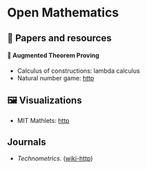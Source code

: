 # Open Mathematics

## 📜 Papers and resources

#### 🧾 Augmented Theorem Proving
* Calculus of constructions: lambda calculus
* Natural number game: [http](https://wwwf.imperial.ac.uk/~buzzard/xena/natural_number_game)

## 🖼️ Visualizations
* MIT Mathlets: [http](http://mathlets.org/mathlets/)

## Journals
* _Technometrics._ ([wiki-http](https://en.wikipedia.org/wiki/Technometrics))
